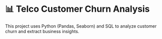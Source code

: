 # 📊 Telco Customer Churn Analysis

This project uses Python (Pandas, Seaborn) and SQL to analyze customer churn and extract business insights.
